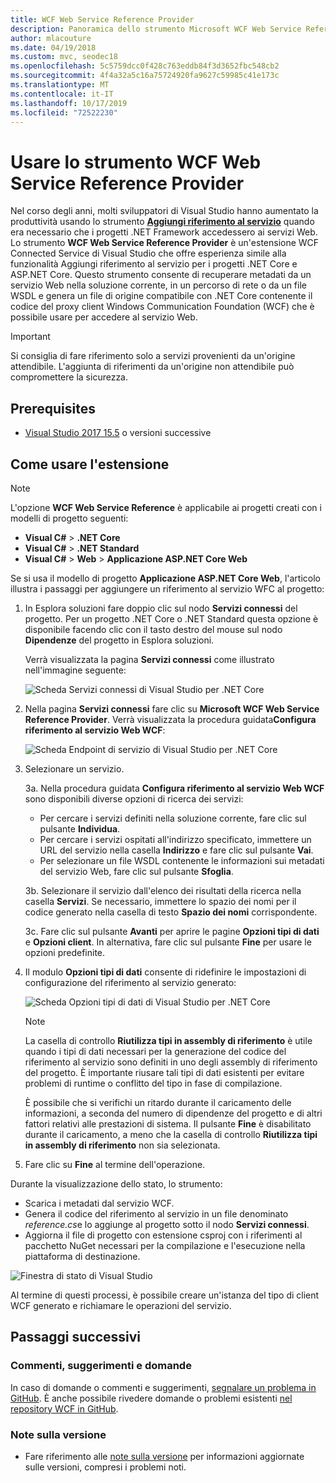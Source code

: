 ```yaml
---
title: WCF Web Service Reference Provider
description: Panoramica dello strumento Microsoft WCF Web Service Reference Provider che aggiunge funzionalità per i progetti .NET Core e ASP.NET Core, come Aggiungi riferimento al servizio per i progetti .NET Framework.
author: mlacouture
ms.date: 04/19/2018
ms.custom: mvc, seodec18
ms.openlocfilehash: 5c5759dcc0f428c763eddb84f3d3652fbc548cb2
ms.sourcegitcommit: 4f4a32a5c16a75724920fa9627c59985c41e173c
ms.translationtype: MT
ms.contentlocale: it-IT
ms.lasthandoff: 10/17/2019
ms.locfileid: "72522230"
---
```

# <a name="use-the-wcf-web-service-reference-provider-tool"></a>Usare lo strumento WCF Web Service Reference Provider

Nel corso degli anni, molti sviluppatori di Visual Studio hanno aumentato la produttività usando lo strumento [**Aggiungi riferimento al servizio**](/visualstudio/data-tools/how-to-add-update-or-remove-a-wcf-data-service-reference) quando era necessario che i progetti .NET Framework accedessero ai servizi Web.  Lo strumento **WCF Web Service Reference Provider** è un'estensione WCF Connected Service di Visual Studio che offre esperienza simile alla funzionalità Aggiungi riferimento al servizio per i progetti .NET Core e ASP.NET Core. Questo strumento consente di recuperare metadati da un servizio Web nella soluzione corrente, in un percorso di rete o da un file WSDL e genera un file di origine compatibile con .NET Core contenente il codice del proxy client Windows Communication Foundation (WCF) che è possibile usare per accedere al servizio Web.

> [!IMPORTANT]
> Si consiglia di fare riferimento solo a servizi provenienti da un'origine attendibile. L'aggiunta di riferimenti da un'origine non attendibile può compromettere la sicurezza.

## <a name="prerequisites"></a>Prerequisites

- [Visual Studio 2017 15.5](https://aka.ms/vsdownload?utm_source=mscom&utm_campaign=msdocs) o versioni successive

## <a name="how-to-use-the-extension"></a>Come usare l'estensione

> [!NOTE]
> L'opzione **WCF Web Service Reference** è applicabile ai progetti creati con i modelli di progetto seguenti:
>
> - **Visual C#**  >  **.NET Core**
> - **Visual C#**  >  **.NET Standard**
> - **Visual C#**  > **Web** > **Applicazione ASP.NET Core Web**

Se si usa il modello di progetto **Applicazione ASP.NET Core Web**, l'articolo illustra i passaggi per aggiungere un riferimento al servizio WFC al progetto:

1. In Esplora soluzioni fare doppio clic sul nodo **Servizi connessi** del progetto. Per un progetto .NET Core o .NET Standard questa opzione è disponibile facendo clic con il tasto destro del mouse sul nodo **Dipendenze** del progetto in Esplora soluzioni.

    Verrà visualizzata la pagina **Servizi connessi** come illustrato nell'immagine seguente:

    ![Scheda Servizi connessi di Visual Studio per .NET Core](./media/wcf-web-service-reference-guide/wcfcs-ConnectedServicesPage.png)

2. Nella pagina **Servizi connessi** fare clic su **Microsoft WCF Web Service Reference Provider**. Verrà visualizzata la procedura guidata**Configura riferimento al servizio Web WCF**:

    ![Scheda Endpoint di servizio di Visual Studio per .NET Core](./media/wcf-web-service-reference-guide/wcfcs-ServiceEndpointPage.png)

3. Selezionare un servizio.

    3a. Nella procedura guidata **Configura riferimento al servizio Web WCF** sono disponibili diverse opzioni di ricerca dei servizi:

     * Per cercare i servizi definiti nella soluzione corrente, fare clic sul pulsante **Individua**.
     * Per cercare i servizi ospitati all'indirizzo specificato, immettere un URL del servizio nella casella **Indirizzo** e fare clic sul pulsante **Vai**.
     * Per selezionare un file WSDL contenente le informazioni sui metadati del servizio Web, fare clic sul pulsante **Sfoglia**.

    3b. Selezionare il servizio dall'elenco dei risultati della ricerca nella casella **Servizi**. Se necessario, immettere lo spazio dei nomi per il codice generato nella casella di testo **Spazio dei nomi** corrispondente.

    3c. Fare clic sul pulsante **Avanti** per aprire le pagine **Opzioni tipi di dati** e **Opzioni client**. In alternativa, fare clic sul pulsante **Fine** per usare le opzioni predefinite.

4. Il modulo **Opzioni tipi di dati** consente di ridefinire le impostazioni di configurazione del riferimento al servizio generato:

    ![Scheda Opzioni tipi di dati di Visual Studio per .NET Core](./media/wcf-web-service-reference-guide/wcfcs-DataTypesPage.png)

    > [!NOTE]
    > La casella di controllo **Riutilizza tipi in assembly di riferimento** è utile quando i tipi di dati necessari per la generazione del codice del riferimento al servizio sono definiti in uno degli assembly di riferimento del progetto.  È importante riusare tali tipi di dati esistenti per evitare problemi di runtime o conflitto del tipo in fase di compilazione.

    È possibile che si verifichi un ritardo durante il caricamento delle informazioni, a seconda del numero di dipendenze del progetto e di altri fattori relativi alle prestazioni di sistema. Il pulsante **Fine** è disabilitato durante il caricamento, a meno che la casella di controllo **Riutilizza tipi in assembly di riferimento** non sia selezionata.

5. Fare clic su **Fine** al termine dell'operazione.

Durante la visualizzazione dello stato, lo strumento:

- Scarica i metadati dal servizio WCF.
- Genera il codice del riferimento al servizio in un file denominato *reference.cs*e lo aggiunge al progetto sotto il nodo **Servizi connessi**.
- Aggiorna il file di progetto con estensione csproj con i riferimenti al pacchetto NuGet necessari per la compilazione e l'esecuzione nella piattaforma di destinazione.

![Finestra di stato di Visual Studio](./media/wcf-web-service-reference-guide/wcfcs-ProgressWindow.png)

Al termine di questi processi, è possibile creare un'istanza del tipo di client WCF generato e richiamare le operazioni del servizio.

## <a name="next-steps"></a>Passaggi successivi

### <a name="feedback--questions"></a>Commenti, suggerimenti e domande

In caso di domande o commenti e suggerimenti, [segnalare un problema in GitHub](https://github.com/dotnet/wcf/issues/new). È anche possibile rivedere domande o problemi esistenti [nel repository WCF in GitHub](https://github.com/dotnet/wcf/issues?utf8=%E2%9C%93&q=is:issue%20label:tooling).

### <a name="release-notes"></a>Note sulla versione

- Fare riferimento alle [note sulla versione](https://github.com/dotnet/wcf/blob/master/release-notes/WCF-Web-Service-Reference-notes.md) per informazioni aggiornate sulle versioni, compresi i problemi noti.
